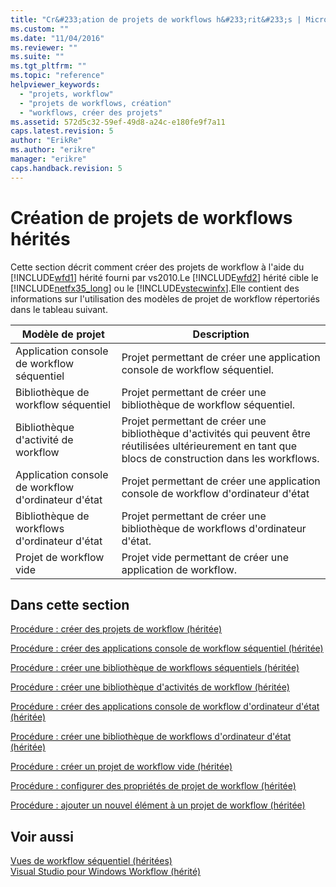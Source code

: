 ```yaml
---
title: "Cr&#233;ation de projets de workflows h&#233;rit&#233;s | Microsoft Docs"
ms.custom: ""
ms.date: "11/04/2016"
ms.reviewer: ""
ms.suite: ""
ms.tgt_pltfrm: ""
ms.topic: "reference"
helpviewer_keywords: 
  - "projets, workflow"
  - "projets de workflows, création"
  - "workflows, créer des projets"
ms.assetid: 572d5c32-59ef-49d8-a24c-e180fe9f7a11
caps.latest.revision: 5
author: "ErikRe"
ms.author: "erikre"
manager: "erikre"
caps.handback.revision: 5
---
```

# Cr&#233;ation de projets de workflows h&#233;rit&#233;s
Cette section décrit comment créer des projets de workflow à l'aide du [!INCLUDE[wfd1](../workflow-designer/includes/wfd1_md.md)] hérité fourni par vs2010.Le [!INCLUDE[wfd2](../workflow-designer/includes/wfd2_md.md)] hérité cible le [!INCLUDE[netfx35_long](../workflow-designer/includes/netfx35_long_md.md)] ou le [!INCLUDE[vstecwinfx](../workflow-designer/includes/vstecwinfx_md.md)].Elle contient des informations sur l'utilisation des modèles de projet de workflow répertoriés dans le tableau suivant.  
  
|Modèle de projet|Description|  
|----------------------|-----------------|  
|Application console de workflow séquentiel|Projet permettant de créer une application console de workflow séquentiel.|  
|Bibliothèque de workflow séquentiel|Projet permettant de créer une bibliothèque de workflow séquentiel.|  
|Bibliothèque d'activité de workflow|Projet permettant de créer une bibliothèque d'activités qui peuvent être réutilisées ultérieurement en tant que blocs de construction dans les workflows.|  
|Application console de workflow d'ordinateur d'état|Projet permettant de créer une application console de workflow d'ordinateur d'état|  
|Bibliothèque de workflows d'ordinateur d'état|Projet permettant de créer une bibliothèque de workflows d'ordinateur d'état.|  
|Projet de workflow vide|Projet vide permettant de créer une application de workflow.|  
  
## Dans cette section  
 [Procédure : créer des projets de workflow \(héritée\)](../Topic/How%20to:%20Create%20Workflow%20Projects%20\(Legacy\).md)  
  
 [Procédure : créer des applications console de workflow séquentiel \(héritée\)](../workflow-designer/how-to-create-sequential-workflow-console-applications-legacy.md)  
  
 [Procédure : créer une bibliothèque de workflows séquentiels \(héritée\)](../workflow-designer/how-to-create-a-sequential-workflow-library-legacy.md)  
  
 [Procédure : créer une bibliothèque d'activités de workflow \(héritée\)](../Topic/How%20to:%20Create%20a%20Workflow%20Activity%20Library%20\(Legacy\).md)  
  
 [Procédure : créer des applications console de workflow d'ordinateur d'état \(héritée\)](../Topic/How%20to:%20Create%20State%20Machine%20Workflow%20Console%20Applications%20\(Legacy\).md)  
  
 [Procédure : créer une bibliothèque de workflows d'ordinateur d'état \(héritée\)](../Topic/How%20to:%20Create%20a%20State%20Machine%20Workflow%20Library%20\(Legacy\).md)  
  
 [Procédure : créer un projet de workflow vide \(héritée\)](../workflow-designer/how-to-create-an-empty-workflow-project-legacy.md)  
  
 [Procédure : configurer des propriétés de projet de workflow \(héritée\)](../workflow-designer/how-to-configure-workflow-project-properties-legacy.md)  
  
 [Procédure : ajouter un nouvel élément à un projet de workflow \(héritée\)](../workflow-designer/how-to-add-a-new-item-to-a-workflow-project-legacy.md)  
  
## Voir aussi  
 [Vues de workflow séquentiel \(héritées\)](../workflow-designer/sequential-workflow-views-legacy.md)   
 [Visual Studio pour Windows Workflow \(hérité\)](../workflow-designer/visual-studio-workflow-windows-legacy.md)